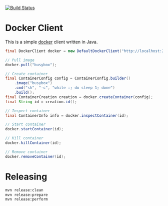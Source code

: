 [![Build Status](https://travis-ci.org/spotify/docker-client.svg)](https://travis-ci.org/spotify/docker-client)

Docker Client
=============

This is a simple [docker](https://github.com/dotcloud/docker) client written in Java.

```java
final DockerClient docker = new DefaultDockerClient("http://localhost:2375");

// Pull image
docker.pull("busybox");

// Create container
final ContainerConfig config = ContainerConfig.builder()
    .image("busybox")
    .cmd("sh", "-c", "while :; do sleep 1; done")
    .build();
final ContainerCreation creation = docker.createContainer(config);
final String id = creation.id();

// Inspect container
final ContainerInfo info = docker.inspectContainer(id);

// Start container
docker.startContainer(id);

// Kill container
docker.killContainer(id);

// Remove container
docker.removeContainer(id);
```


Releasing
=========

```sh
mvn release:clean
mvn release:prepare
mvn release:perform
```
